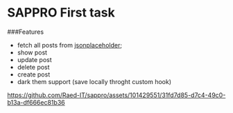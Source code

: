 # SAPPRO First task
###Features
- fetch all posts from   [jsonplaceholder](https://jsonplaceholder.typicode.com "jsonplaceholder");
- show post
- update post
- delete post
- create post
- dark them support (save locally throght custom hook)
 




https://github.com/Raed-IT/sappro/assets/101429551/31fd7d85-d7c4-49c0-b13a-df666ec81b36
